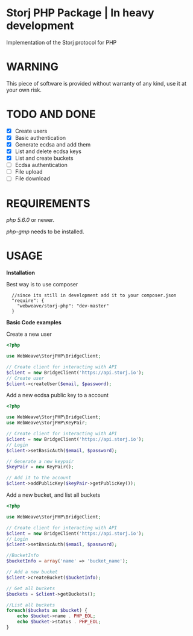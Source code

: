 # Storj PHP Package | In heavy development

 Implementation of the Storj protocol for PHP

WARNING
===============

This piece of software is provided without warranty of any kind, use it at your own risk.

TODO AND DONE
===============
- [x] Create users
- [x] Basic authentication
- [x] Generate ecdsa and add them
- [x] List and delete ecdsa keys
- [x] List and create buckets
- [ ] Ecdsa authentication
- [ ] File upload
- [ ] File download

REQUIREMENTS
===============

*php 5.6.0* or newer.

*php-gmp* needs to be installed.

USAGE
===============

**Installation**

Best way is to use composer
```
  //since its still in development add it to your composer.json
  "require": {
    "webweave/storj-php": "dev-master"
  }
```

**Basic Code examples**

Create a new user
```PHP
<?php

use WebWeave\StorjPHP\BridgeClient;

// Create client for interacting with API
$client = new BridgeClient('https://api.storj.io');
// Create user
$client->createUser($email, $password);
```
Add a new ecdsa public key to a account
```PHP
<?php

use WebWeave\StorjPHP\BridgeClient;
use WebWeave\StorjPHP\KeyPair;

// Create client for interacting with API
$client = new BridgeClient('https://api.storj.io');
// Login
$client->setBasicAuth($email, $password);

// Generate a new keypair
$keyPair = new KeyPair();

// Add it to the account
$client->addPublicKey($keyPair->getPublicKey());
```

Add a new bucket, and list all buckets
```PHP
<?php

use WebWeave\StorjPHP\BridgeClient;

// Create client for interacting with API
$client = new BridgeClient('https://api.storj.io');
// Login
$client->setBasicAuth($email, $password);

//BucketInfo
$bucketInfo = array('name' => 'bucket_name');

// Add a new bucket
$client->createBucket($bucketInfo);

// Get all buckets
$buckets = $client->getBuckets();

//List all buckets
foreach($buckets as $bucket) {
    echo $bucket->name . PHP_EOL;
    echo $bucket->status . PHP_EOL;
}
```
